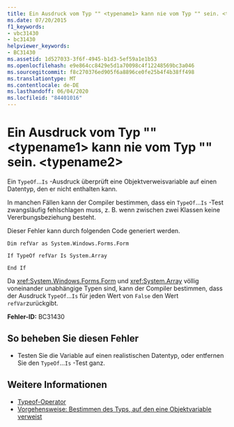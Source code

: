 ```yaml
---
title: Ein Ausdruck vom Typ "" <typename1> kann nie vom Typ "" sein. <typename2>
ms.date: 07/20/2015
f1_keywords:
- vbc31430
- bc31430
helpviewer_keywords:
- BC31430
ms.assetid: 1d527033-3f6f-4945-b1d3-5ef59a1e1b53
ms.openlocfilehash: e9e864cc8429e5d1a70098c4f12248569bc3a046
ms.sourcegitcommit: f8c270376ed905f6a8896ce0fe25b4f4b38ff498
ms.translationtype: MT
ms.contentlocale: de-DE
ms.lasthandoff: 06/04/2020
ms.locfileid: "84401016"
---
```

# <a name="expression-of-type-typename1-can-never-be-of-type-typename2"></a>Ein Ausdruck vom Typ "" \<typename1> kann nie vom Typ "" sein. \<typename2>
Ein `TypeOf`...`Is` -Ausdruck überprüft eine Objektverweisvariable auf einen Datentyp, den er nicht enthalten kann.  
  
 In manchen Fällen kann der Compiler bestimmen, dass ein `TypeOf`...`Is` -Test zwangsläufig fehlschlagen muss, z. B. wenn zwischen zwei Klassen keine Vererbungsbeziehung besteht.  
  
 Dieser Fehler kann durch folgenden Code generiert werden.  
  
 `Dim refVar as System.Windows.Forms.Form`  
  
 `If TypeOf refVar Is System.Array`  
  
 `End If`  
  
 Da <xref:System.Windows.Forms.Form> und <xref:System.Array> völlig voneinander unabhängige Typen sind, kann der Compiler bestimmen, dass der Ausdruck `TypeOf`...`Is` für jeden Wert von `False` den Wert `refVar`zurückgibt.  
  
 **Fehler-ID:** BC31430  
  
## <a name="to-correct-this-error"></a>So beheben Sie diesen Fehler  
  
- Testen Sie die Variable auf einen realistischen Datentyp, oder entfernen Sie den `TypeOf`...`Is` -Test ganz.  
  
## <a name="see-also"></a>Weitere Informationen

- [Typeof-Operator](../language-reference/operators/typeof-operator.md)
- [Vorgehensweise: Bestimmen des Typs, auf den eine Objektvariable verweist](../programming-guide/language-features/variables/how-to-determine-what-type-an-object-variable-refers-to.md)
